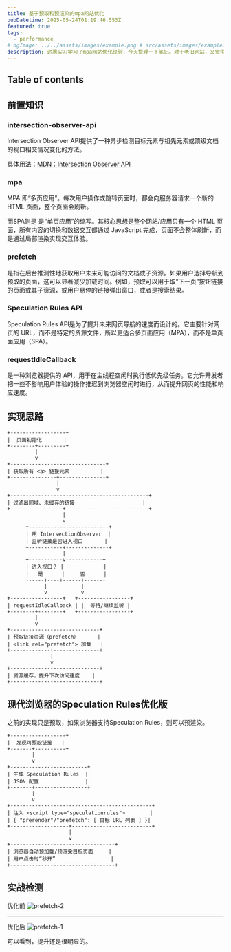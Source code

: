 ```yaml
---
title: 基于预取和预渲染的mpa网站优化
pubDatetime: 2025-05-24T01:19:46.553Z
featured: true
tags:
  - performance
# ogImage: ../../assets/images/example.png # src/assets/images/example.png
description: 这周实习学习了mpa网站优化经验，今天整理一下笔记。对于老旧网站，又觉得没必要大升级的，用这个方法很好，记录一下。
---
```


## Table of contents

## 前置知识

### intersection-observer-api

Intersection Observer API提供了一种异步检测目标元素与祖先元素或顶级文档的视口相交情况变化的方法。

具体用法：[MDN：Intersection Observer API](https://developer.mozilla.org/zh-CN/docs/Web/API/Intersection_Observer_API)

### mpa

MPA 即“多页应用”。每次用户操作或跳转页面时，都会向服务器请求一个新的 HTML 页面，整个页面会刷新。

而SPA则是 是“单页应用”的缩写。其核心思想是整个网站/应用只有一个 HTML 页面，所有内容的切换和数据交互都通过 JavaScript 完成，页面不会整体刷新，而是通过局部渲染实现交互体验。

### prefetch

是指在后台推测性地获取用户未来可能访问的文档或子资源。如果用户选择导航到预取的页面，这可以显著减少加载时间。例如，预取可以用于取“下一页”按钮链接的页面或其子资源，或用户悬停的链接弹出窗口，或者是搜索结果。

### Speculation Rules API

Speculation Rules API是为了提升未来网页导航的速度而设计的。它主要针对网页的 URL，而不是特定的资源文件，所以更适合多页面应用（MPA），而不是单页面应用（SPA）。

### requestIdleCallback

是一种浏览器提供的 API，用于在主线程空闲时执行低优先级任务。它允许开发者把一些不影响用户体验的操作推迟到浏览器空闲时进行，从而提升网页的性能和响应速度。

## 实现思路

```
+------------------+
|  页面初始化       |
+--------+---------+
         |
         v
+-------------------------------+
| 获取所有 <a> 链接元素          |
+---------------+---------------+
                |
                v
+---------------------------------------------+
| 过滤出同域、未缓存的链接                      |
+-----------------+---------------------------+
                  |
                  v
      +--------------------------+
      | 用 IntersectionObserver  |
      | 监听链接是否进入视口       |
      +-----------+--------------+
                  |
      +-----------v------------+
      | 进入视口？ |             |
      |   是      |     否      |
      +-----+----+------+------+
            |           |
            v           v
+-----------------+   +-----------------+
| requestIdleCallback | |  等待/继续监听 |
+--------+--------+   +-----------------+
         |
         v
+-----------------------------+
| 预取链接资源（prefetch）      |
| <link rel="prefetch"> 加载   |
+-------------+---------------+
              |
              v
+-----------------------------+
| 资源缓存，提升下次访问速度    |
+-----------------------------+
```

## 现代浏览器的Speculation Rules优化版

之前的实现只是预取，如果浏览器支持Speculation Rules，则可以预渲染。

```
+------------------+
|  发现可预取链接   |
+-------+----------+
        |
        v
+-------------------------+
| 生成 Speculation Rules  |
| JSON 配置               |
+-------+-----------------+
        |
        v
+----------------------------------------------+
| 注入 <script type="speculationrules">        |
| { "prerender"/"prefetch": [ 目标 URL 列表 ] }|
+-------------------+--------------------------+
                    |
                    v
+----------------------------------+
| 浏览器自动预加载/预渲染目标页面     |
| 用户点击时“秒开”                  |
+----------------------------------+
```

## 实战检测

优化前
![prefetch-2](https://github.com/user-attachments/assets/98142862-5f9e-40bf-a171-12fac7fa1c67)

---

优化后
![prefetch-1](https://github.com/user-attachments/assets/79c15793-b47b-40df-b9c0-433a6af1763d)

可以看到，提升还是很明显的。
